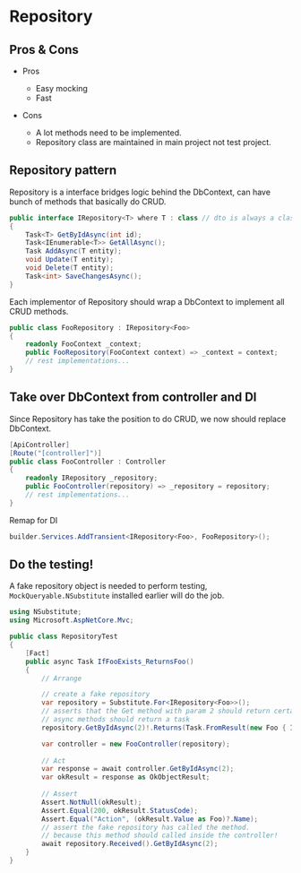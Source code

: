 # Repository

## Pros & Cons

- Pros
    - Easy mocking
    - Fast

- Cons
    - A lot methods need to be implemented.
    - Repository class are maintained in main project not test project.

## Repository pattern

Repository is a interface bridges logic behind the DbContext, can have bunch of methods that basically do CRUD.

```cs
public interface IRepository<T> where T : class // dto is always a class
{
    Task<T> GetByIdAsync(int id);
    Task<IEnumerable<T>> GetAllAsync();
    Task AddAsync(T entity);
    void Update(T entity);
    void Delete(T entity);
    Task<int> SaveChangesAsync();
}
```

Each implementor of Repository should wrap a DbContext to implement all CRUD methods.

```cs
public class FooRepository : IRepository<Foo>
{
    readonly FooContext _context;
    public FooRepository(FooContext context) => _context = context;
    // rest implementations...
}
```

## Take over DbContext from controller and DI

Since Repository has take the position to do CRUD, we now should replace DbContext.

```cs
[ApiController]
[Route("[controller]")]
public class FooController : Controller
{
    readonly IRepository _repository;
    public FooController(repository) => _repository = repository;
    // rest implementations...
}
```

Remap for DI

```cs
builder.Services.AddTransient<IRepository<Foo>, FooRepository>();
```

## Do the testing!

A fake repository object is needed to perform testing, `MockQueryable.NSubstitute` installed earlier will do the job.

```cs
using NSubstitute;
using Microsoft.AspNetCore.Mvc;

public class RepositoryTest
{
    [Fact]
    public async Task IfFooExists_ReturnsFoo()
    {
        // Arrange

        // create a fake repository
        var repository = Substitute.For<IRepository<Foo>>(); 
        // asserts that the Get method with param 2 should return certain object, etc.
        // async methods should return a task
        repository.GetByIdAsync(2)!.Returns(Task.FromResult(new Foo { Id = 2, Name = "Action" }));

        var controller = new FooController(repository);
        
        // Act
        var response = await controller.GetByIdAsync(2);
        var okResult = response as OkObjectResult;
        
        // Assert
        Assert.NotNull(okResult);
        Assert.Equal(200, okResult.StatusCode);
        Assert.Equal("Action", (okResult.Value as Foo)?.Name);
        // assert the fake repository has called the method.
        // because this method should called inside the controller!
        await repository.Received().GetByIdAsync(2); 
    }
}
```
